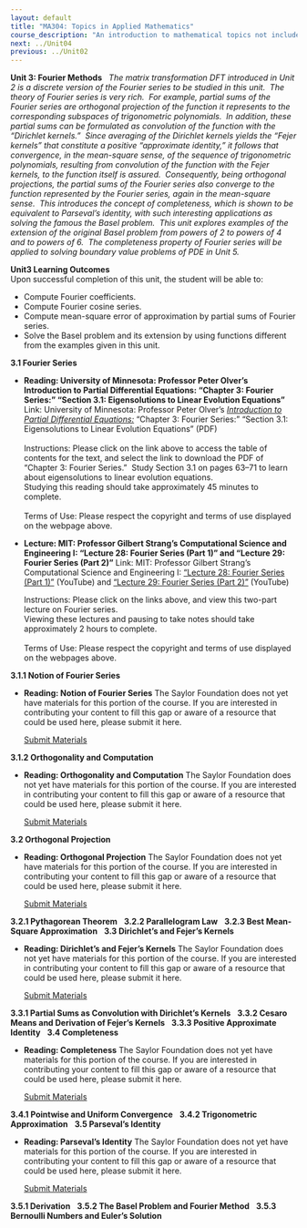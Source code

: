 ```yaml
---
layout: default
title: "MA304: Topics in Applied Mathematics"
course_description: "An introduction to mathematical topics not included in the standard coursework, delivered by topics and projects chosen by the student."
next: ../Unit04
previous: ../Unit02
---
```

**Unit 3: Fourier Methods** <span id="3"></span> 
*The matrix transformation DFT introduced in Unit 2 is a discrete
version of the Fourier series to be studied in this unit.  The theory of
Fourier series is very rich.  For example, partial sums of the Fourier
series are orthogonal projection of the function it represents to the
corresponding subspaces of trigonometric polynomials.  In addition,
these partial sums can be formulated as convolution of the function with
the “Dirichlet kernels.”  Since averaging of the Dirichlet kernels
yields the “Fejer kernels” that constitute a positive “approximate
identity,” it follows that convergence, in the mean-square sense, of the
sequence of trigonometric polynomials, resulting from convolution of the
function with the Fejer kernels, to the function itself is assured. 
Consequently, being orthogonal projections, the partial sums of the
Fourier series also converge to the function represented by the Fourier
series, again in the mean-square sense.  This introduces the concept of
completeness, which is shown to be equivalent to Parseval’s identity,
with such interesting applications as solving the famous the Basel
problem.  This unit explores examples of the extension of the original
Basel problem from powers of 2 to powers of 4 and to powers of 6.  The
completeness property of Fourier series will be applied to solving
boundary value problems of PDE in Unit 5.*

**Unit3 Learning Outcomes**  
Upon successful completion of this unit, the student will be able to:  
-   Compute Fourier coefficients.
-   Compute Fourier cosine series.
-   Compute mean-square error of approximation by partial sums of
    Fourier series.
-   Solve the Basel problem and its extension by using functions
    different from the examples given in this unit.

**3.1 Fourier Series** <span id="3.1"></span> 
-   **Reading: University of Minnesota: Professor Peter Olver’s
    Introduction to Partial Differential Equations: “Chapter 3: Fourier
    Series:” “Section 3.1: Eigensolutions to Linear Evolution
    Equations”**
    Link: University of Minnesota: Professor Peter Olver’s
    *[Introduction to Partial Differential
    Equations:](http://www.math.umn.edu/~olver/pdn.html)* “Chapter 3:
    Fourier Series:” “Section 3.1: Eigensolutions to Linear Evolution
    Equations” (PDF)  
        
     Instructions: Please click on the link above to access the table of
    contents for the text, and select the link to download the PDF of
    “Chapter 3: Fourier Series.”  Study Section 3.1 on pages 63–71 to
    learn about eigensolutions to linear evolution equations.  
     Studying this reading should take approximately 45 minutes to
    complete.  
        
     Terms of Use: Please respect the copyright and terms of use
    displayed on the webpage above.

-   **Lecture: MIT: Professor Gilbert Strang’s Computational Science and
    Engineering I: “Lecture 28: Fourier Series (Part 1)” and “Lecture
    29: Fourier Series (Part 2)”**
    Link: MIT: Professor Gilbert Strang’s Computational Science and
    Engineering I: [“Lecture 28: Fourier Series (Part
    1)”](http://ocw.mit.edu/courses/mathematics/18-085-computational-science-and-engineering-i-fall-2008/video-lectures/lecture-28-fourier-series-part-1/)
    (YouTube) and [“Lecture 29: Fourier Series (Part
    2)”](http://ocw.mit.edu/courses/mathematics/18-085-computational-science-and-engineering-i-fall-2008/video-lectures/lecture-29-fourier-series-part-2/)
    (YouTube)  
      
     Instructions: Please click on the links above, and view this
    two-part lecture on Fourier series.  
     Viewing these lectures and pausing to take notes should take
    approximately 2 hours to complete.  
        
     Terms of Use: Please respect the copyright and terms of use
    displayed on the webpages above.

**3.1.1 Notion of Fourier Series** <span id="3.1.1"></span> 
-   **Reading: Notion of Fourier Series**
    The Saylor Foundation does not yet have materials for this portion
    of the course. If you are interested in contributing your content to
    fill this gap or aware of a resource that could be used here, please
    submit it here.

    [Submit Materials](/contribute/)

**3.1.2 Orthogonality and Computation** <span id="3.1.2"></span> 
-   **Reading: Orthogonality and Computation**
    The Saylor Foundation does not yet have materials for this portion
    of the course. If you are interested in contributing your content to
    fill this gap or aware of a resource that could be used here, please
    submit it here.

    [Submit Materials](/contribute/)

**3.2 Orthogonal Projection** <span id="3.2"></span> 
-   **Reading: Orthogonal Projection**
    The Saylor Foundation does not yet have materials for this portion
    of the course. If you are interested in contributing your content to
    fill this gap or aware of a resource that could be used here, please
    submit it here.

    [Submit Materials](/contribute/)

**3.2.1 Pythagorean Theorem** <span id="3.2.1"></span> 
**3.2.2 Parallelogram Law** <span id="3.2.2"></span> 
**3.2.3 Best Mean-Square Approximation** <span id="3.2.3"></span> 
**3.3 Dirichlet’s and Fejer’s Kernels** <span id="3.3"></span> 
-   **Reading: Dirichlet’s and Fejer’s Kernels**
    The Saylor Foundation does not yet have materials for this portion
    of the course. If you are interested in contributing your content to
    fill this gap or aware of a resource that could be used here, please
    submit it here.

    [Submit Materials](/contribute/)

**3.3.1 Partial Sums as Convolution with Dirichlet’s Kernels** <span
id="3.3.1"></span> 
**3.3.2 Cesaro Means and Derivation of Fejer’s Kernels** <span
id="3.3.2"></span> 
**3.3.3 Positive Approximate Identity** <span id="3.3.3"></span> 
**3.4 Completeness** <span id="3.4"></span> 
-   **Reading: Completeness**
    The Saylor Foundation does not yet have materials for this portion
    of the course. If you are interested in contributing your content to
    fill this gap or aware of a resource that could be used here, please
    submit it here.

    [Submit Materials](/contribute/)

**3.4.1 Pointwise and Uniform Convergence** <span id="3.4.1"></span> 
**3.4.2 Trigonometric Approximation** <span id="3.4.2"></span> 
**3.5 Parseval’s Identity** <span id="3.5"></span> 
-   **Reading: Parseval’s Identity**
    The Saylor Foundation does not yet have materials for this portion
    of the course. If you are interested in contributing your content to
    fill this gap or aware of a resource that could be used here, please
    submit it here.

    [Submit Materials](/contribute/)

**3.5.1 Derivation** <span id="3.5.1"></span> 
**3.5.2 The Basel Problem and Fourier Method** <span id="3.5.2"></span> 
**3.5.3 Bernoulli Numbers and Euler’s Solution** <span
id="3.5.3"></span> 
